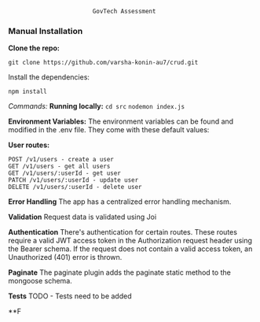                             GovTech Assessment
### Manual Installation

**Clone the repo:**

```
git clone https://github.com/varsha-konin-au7/crud.git 
```

Install the dependencies:
```
npm install
```

_Commands:_ 
**Running locally:**
``` cd src ```
``` nodemon index.js ```

**Environment Variables:**
The environment variables can be found and modified in the .env file. They come with these default values:


**User routes:**
```
POST /v1/users - create a user
GET /v1/users - get all users
GET /v1/users/:userId - get user
PATCH /v1/users/:userId - update user
DELETE /v1/users/:userId - delete user
```
**Error Handling**
The app has a centralized error handling mechanism.


**Validation**
Request data is validated using Joi

**Authentication**
There's authentication for certain routes. These routes require a valid JWT access token in the Authorization request header using the Bearer schema. If the request does not contain a valid access token, an Unauthorized (401) error is thrown.

**Paginate**
The paginate plugin adds the paginate static method to the mongoose schema.

**Tests**
TODO - Tests need to be added


**F
